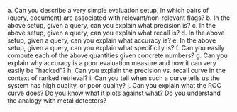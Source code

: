 a. Can you describe a very simple evaluation setup, in which pairs of (query, document) are associated with relevant/non-relevant flags?
b. In the above setup, given a query, can you explain what precision is?
c. In the above setup, given a query, can you explain what recall is?
d. In the above setup, given a query, can you explain what accuracy is?
e. In the above setup, given a query, can you explain what specificity is?
f. Can you easily compute each of the above quantities given concrete numbers?
g. Can you explain why accuracy is a poor evaluation measure and how it can very
easily be "hacked"?
h. Can you explain the precision vs. recall curve in the context of ranked retrieval?
i. Can you tell when such a curve tells us the system has high quality, or poor quality?
j. Can you explain what the ROC curve does? Do you know what it plots against what?
Do you understand the analogy with metal detectors?